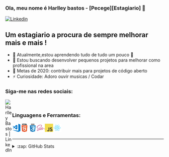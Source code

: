 ### Ola, meu nome é Harlley bastos - [Pecege][Estagiario] 👋

[![Linkedin](https://img.shields.io/badge/LinkedIn-0077B5?style=for-the-badge&logo=linkedin&logoColor=white)](https://linkedin.com/in/harlley-bastos)

## Um estagiario a procura de sempre melhorar mais e mais !

- 🌱 Atualmente,estou aprendendo tudo de tudo um pouco 🤣
- 🚀 Estou buscando desenvolver pequenos projetos para melhorar como profissional na area
- 🥅 Metas de 2020: contribuir mais para projetos de código aberto
- ⚡ Curiosidade: Adoro ouvir musicas / Codar

### Siga-me nas redes sociais:

[<img align="left" alt="Harlley Bastos | LinkedIn" width="22px" src="https://cdn.jsdelivr.net/npm/simple-icons@v3/icons/linkedin.svg" />][linkedin]

<br />

### Linguagens e Ferramentas:

<img align="left" alt="Visual Studio Code" width="26px" src="https://raw.githubusercontent.com/github/explore/80688e429a7d4ef2fca1e82350fe8e3517d3494d/topics/visual-studio-code/visual-studio-code.png" />
<img align="left" alt="HTML5" width="26px" src="https://raw.githubusercontent.com/github/explore/80688e429a7d4ef2fca1e82350fe8e3517d3494d/topics/html/html.png" />
<img align="left" alt="CSS3" width="26px" src="https://raw.githubusercontent.com/github/explore/80688e429a7d4ef2fca1e82350fe8e3517d3494d/topics/css/css.png" />
<img align="left" alt="Sass" width="26px" src="https://raw.githubusercontent.com/github/explore/80688e429a7d4ef2fca1e82350fe8e3517d3494d/topics/sass/sass.png" />
<img align="left" alt="JavaScript" width="26px" src="https://raw.githubusercontent.com/github/explore/80688e429a7d4ef2fca1e82350fe8e3517d3494d/topics/javascript/javascript.png" />
<img align="left" alt="React" width="26px" src="https://raw.githubusercontent.com/github/explore/80688e429a7d4ef2fca1e82350fe8e3517d3494d/topics/react/react.png" />
<br />
<br />

---


<details>
  <summary>:zap: GitHub Stats</summary>

  <img align="left" alt="GitHub Status" src="https://githubreadmestats-two.vercel.app/api?username=harlleybastos&show_icons=true&hide_border=true" />

</details>

[linkedin]: https://linkedin.com/in/harlley-bastos